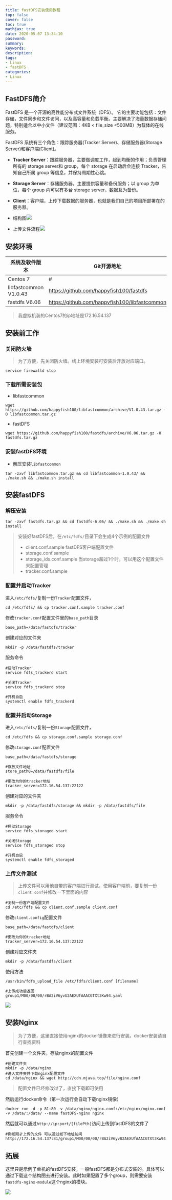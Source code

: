 ```yaml
---
title: fastDFS安装使用教程
top: false
cover: false
toc: true
mathjax: true
date: 2020-05-07 13:34:10
password:
summary:
keywords:
description:
tags:
- Linux
- fastDFS
categories:
- Linux
---
```


## FastDFS简介

FastDFS 是一个开源的高性能分布式文件系统（DFS）。 它的主要功能包括：文件存储，文件同步和文件访问，以及高容量和负载平衡。主要解决了海量数据存储问题，特别适合以中小文件（建议范围：4KB < file_size <500MB）为载体的在线服务。

FastDFS 系统有三个角色：跟踪服务器(Tracker Server)、存储服务器(Storage Server)和客户端(Client)。

- **Tracker Server**：跟踪服务器，主要做调度工作，起到均衡的作用；负责管理所有的 storage server和 group，每个 storage 在启动后会连接 Tracker，告知自己所属 group 等信息，并保持周期性心跳。

- **Storage Server**：存储服务器，主要提供容量和备份服务；以 group 为单位，每个 group 内可以有多台 storage server，数据互为备份。

- **Client**：客户端，上传下载数据的服务器，也就是我们自己的项目所部署在的服务器。

- 结构图![](http://cdn.mjava.top/blog/20200507152801.webp)



- 上传文件流程![](http://cdn.mjava.top/blog/20200507152857.webp)

## 安装环境

| 系统及软件版本        | Git开源地址                                   |
| --------------------- | --------------------------------------------- |
| Centos 7              | #                                             |
| libfastcommon V1.0.43 | https://github.com/happyfish100/fastdfs       |
| fastdfs V6.06         | https://github.com/happyfish100/libfastcommon |

> 我虚拟机装的Centos7的ip地址是172.16.54.137

## 安装前工作

### 关闭防火墙
> 为了方便，先关闭防火墙。线上环境安装可安装后开放对应端口。

```shell
service firewalld stop
```



### 下载所需安装包

- libfastcommon

```shell
wget https://github.com/happyfish100/libfastcommon/archive/V1.0.43.tar.gz -O libfastcommon.tar.gz
```

- fastDFS

```shell
wget https://github.com/happyfish100/fastdfs/archive/V6.06.tar.gz -O fastdfs.tar.gz
```



### 安装fastDFS环境

- 解压安装`libfastcommon`

```shell
tar -zxvf libfastcommon.tar.gz && cd libfastcommon-1.0.43/ && ./make.sh && ./make.sh install
```



## 安装fastDFS

### 解压安装

```shell
tar -zxvf fastdfs.tar.gz && cd fastdfs-6.06/ && ./make.sh && ./make.sh install
```
> 安装好fastDFS后，在`/etc/fdfs/`目录下会生成4个示例的配置文件
>
> - client.conf.sample	fastDFS客户端配置文件
> - storage.conf.sample
> - storage_ids.conf.sample    当storage超过1个时，可以用这个配置文件来配置管理
> - tracker.conf.sample


### 配置并启动Tracker

进入`/etc/fdfs/`复制一份`Tracker`配置文件，

```shell
cd /etc/fdfs/ && cp tracker.conf.sample tracker.conf
```



修改`tracker.conf`配置文件里的`base_path`目录

```shell
base_path=/data/fastdfs/tracker
```

创建对应的文件夹

```shell
mkdir -p /data/fastdfs/tracker
```



服务命令

```shell
#启动Tracker
service fdfs_trackerd start

#关闭Tracker
service fdfs_trackerd stop

#开机自启
systemctl enable fdfs_trackerd
```



### 配置并启动Storage

进入`/etc/fdfs/`复制一份`Storage`配置文件，

```shell
cd /etc/fdfs && cp storage.conf.sample storage.conf
```



修改`storage.conf`配置文件

```shell
base_path=/data/fastdfs/storage

#存放文件地址
store_path0=/data/fastdfs/file

#更改为你的tracker地址
tracker_server=172.16.54.137:22122
```



创建对应的文件夹

```shell
mkdir -p /data/fastdfs/storage && mkdir -p /data/fastdfs/file
```



服务命令

```shell
#启动Storage
service fdfs_storaged start

#关闭Storage
service fdfs_storaged stop

#开机自启
systemctl enable fdfs_storaged
```



### 上传文件测试

> 上传文件可以用他自带的客户端进行测试，使用客户端前，要复制一份`client.conf`并修改一下里面的内容

```shell
#复制一份客户端配置文件
cd /etc/fdfs && cp client.conf.sample client.conf
```



修改`client.config`配置文件

```shell
base_path=/data/fastdfs/client

#更改为你的tracker地址
tracker_server=172.16.54.137:22122
```



创建对应文件夹

```shell
mkdir -p /data/fastdfs/client
```



使用方法

```shell
/usr/bin/fdfs_upload_file /etc/fdfs/client.conf [filename]

#上传成功后返回
group1/M00/00/00/rBA2iV6yvU2AEXUfAAACGTXt3Kw94.yaml
```

![](http://cdn.mjava.top/blog/20200506215501.png)

## 安装Nginx

> 为了方便，这里直接使用nginx的docker镜像来进行安装。docker安装请自行查找资料

首先创建一个文件夹，存放nginx的配置文件

```shell
#创建文件夹
mkdir -p /data/nginx
#进入文件夹并下载nginx配置文件
cd /data/nginx && wget http://cdn.mjava.top/file/nginx.conf
```

> 配置文件已经修改过了，直接下载即可使用



然后运行docker命令（第一次运行会自动下载nginx镜像）

```shell
docker run -d -p 81:80 -v /data/nginx/nginx.conf:/etc/nginx/nginx.conf -v /data/:/data/ --name fastDFS-nginx nginx
```



然后就可以通过`http://ip:port/[filePth]`访问上传到fastDFS的文件了

```shell
#例如刚才上传的文件 可以通过如下地址访问
http://172.16.54.137:81/group1/M00/00/00/rBA2iV6yvU2AEXUfAAACGTXt3Kw94.yaml
```



## 拓展

这里只是示例了单机的fastDFS安装，一般fastDFS都是分布式安装的。具体可以通过下载这个结构图去进行安装。此时如果配置了多个group，则需要安装`fastdfs-nginx-module`这个nginx的模块。

![](http://cdn.mjava.top/blog/20200507132841.png)